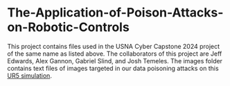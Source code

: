 # The-Application-of-Poison-Attacks-on-Robotic-Controls

This project contains files used in the USNA Cyber Capstone 2024 project of the same name as listed above. The collaborators of this project are Jeff Edwards, Alex Gannon, Gabriel Slind, and Josh Temeles. The images folder contains text files of images targeted in our data poisoning attacks on this [UR5 simulation]([url](https://github.com/JeroenOudeVrielink/ur5-robotic-grasping)).
